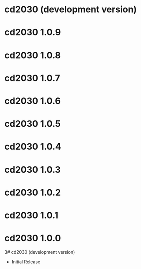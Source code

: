 # cd2030 (development version)

# cd2030 1.0.9

# cd2030 1.0.8

# cd2030 1.0.7

# cd2030 1.0.6

# cd2030 1.0.5

# cd2030 1.0.4

# cd2030 1.0.3

# cd2030 1.0.2

# cd2030 1.0.1

# cd2030 1.0.0

3# cd2030 (development version)

* Initial Release
